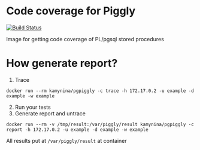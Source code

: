 # Code coverage for Piggly
[![Build Status](https://travis-ci.org/kamynina/docker-pgpiggly.svg?branch=master)](https://travis-ci.org/kamynina/docker-pgpiggly)

Image for getting code coverage of PL/pgsql stored procedures

# How generate report?

1. Trace
```
docker run --rm kamynina/pgpiggly -c trace -h 172.17.0.2 -u example -d example -w example
```
2. Run your tests
3. Generate report and untrace
```
docker run --rm -v /tmp/result:/var/piggly/result kamynina/pgpiggly -c report -h 172.17.0.2 -u example -d example -w example
```
All results put at ```/var/piggly/result``` at container